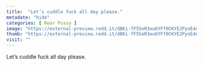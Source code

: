 ```yaml
---
title:  "Let’s cuddle fuck all day please."
metadate: "hide"
categories: [ Rear Pussy ]
image: "https://external-preview.redd.it/dBKi-fF55oR3eu6YFf0CKYE2PynE4qjTDsYuEojUXCY.jpg?auto=webp&s=fb5ff695ed3ebcf118bf809678e5890d0c7ac15a"
thumb: "https://external-preview.redd.it/dBKi-fF55oR3eu6YFf0CKYE2PynE4qjTDsYuEojUXCY.jpg?width=1080&crop=smart&auto=webp&s=1a548e0dfccd2152a7214907bf570105bcbbad1c"
visit: ""
---
```

Let’s cuddle fuck all day please.
